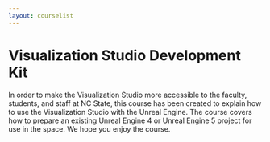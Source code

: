 ```yaml
---
layout: courselist
---
```

# Visualization Studio Development Kit

In order to make the Visualization Studio more accessible to the faculty, students, and staff at NC State, this course has been created to explain how to use the Visualization Studio with the Unreal Engine. The course covers how to prepare an existing Unreal Engine 4 or Unreal Engine 5 project for use in the space. We hope you enjoy the course.